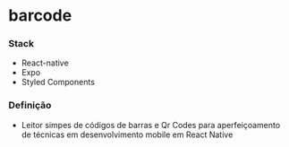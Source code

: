 # barcode
### Stack
 - React-native
 - Expo
 - Styled Components
### Definição
- Leitor simpes de códigos de barras e Qr Codes para aperfeiçoamento de técnicas em desenvolvimento mobile em React Native
